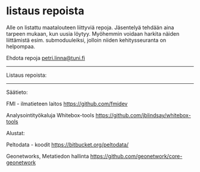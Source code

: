 # listaus repoista
Alle on listattu maatalouteen liittyviä repoja. Jäsentelyä tehdään aina tarpeen mukaan, kun uusia löytyy. Myöhemmin voidaan harkita näiden liittämistä esim. submoduuleiksi, jolloin niiden kehitysseuranta on helpompaa. 

Ehdota repoja petri.linna@tuni.fi

**********************************
Listaus repoista:
**********************************

Säätieto:

FMI - ilmatieteen laitos
https://github.com/fmidev



Analysointityökaluja
Whitebox-tools
https://github.com/jblindsay/whitebox-tools


Alustat:

Peltodata - koodit
https://bitbucket.org/peltodata/


Geonetworks, Metatiedon hallinta
https://github.com/geonetwork/core-geonetwork



